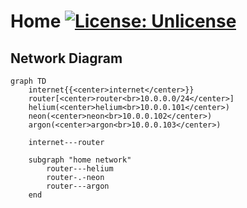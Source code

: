 # Home [![License: Unlicense](https://img.shields.io/badge/license-Unlicense-blue.svg)](LICENSE)

## Network Diagram

```mermaid
graph TD
    internet{{<center>internet</center>}}
    router[<center>router<br>10.0.0.0/24</center>]
    helium(<center>helium<br>10.0.0.101</center>)
    neon(<center>neon<br>10.0.0.102</center>)
    argon(<center>argon<br>10.0.0.103</center>)

    internet---router

    subgraph "home network"
        router---helium
        router-.-neon
        router---argon
    end
```
